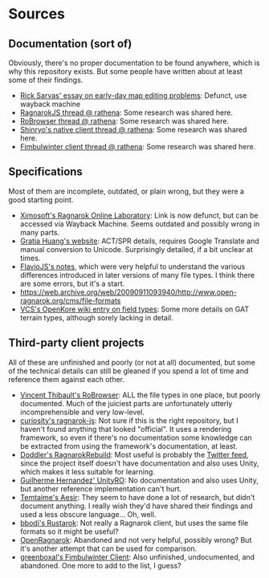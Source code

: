 # Sources

## Documentation (sort of)

Obviously, there's no proper documentation to be found anywhere, which is why this repository exists. But some people have written about at least some of their findings.

* [Rick Sarvas' essay on early-day map editing problems](http://www.neatocool.com/Projects/Ragnarok/Map_Editors_Text/): Defunct, use wayback machine
* [RagnarokJS thread @ rathena](https://rathena.org/board/topic/104827-wip-native-ragnarok-client/): Some research was shared here.
* [RoBrowser thread @ rathena](https://rathena.org/board/topic/53323-robrowser-ragnar%C3%B6k-online-in-browser/): Some research was shared here.
* [Shinryo's native client thread @ rathena](https://rathena.org/board/topic/57955-custom-ragnarok-online-client/): Some research was shared here.
* [Fimbulwinter client thread @ rathena](https://rathena.org/board/topic/74415-fimbulwinter-client/): Some research was shared here.


## Specifications

Most of them are incomplete, outdated, or plain wrong, but they were a good starting point.

* [Ximosoft's Ragnarok Online Laboratory](http://rolaboratory.ximosoft.com): Link is now defunct, but can be accessed via Wayback Machine. Seems outdated and possibly wrong in many parts.
* [Gratia Huang's website](http://mist.in/gratia/ro/): ACT/SPR details, requires Google Translate and manual conversion to Unicode. Surprisingly detailed, if a bit unclear at times.
* [FlavioJS's notes](https://github.com/flaviojs/eathena-devel-FlavioJS/tree/master/client/file_formats), which were very helpful to understand the various differences introduced in later versions of many file types. I think there are some errors, but it's a start.
* https://web.archive.org/web/20090911093940/http://www.open-ragnarok.org/cms/file-formats
* [VCS's OpenKore wiki entry on field types](http://openkore.com/index.php/Field_file_format): Some more details on GAT terrain types, although sorely lacking in detail.

## Third-party client projects

All of these are unfinished and poorly (or not at all) documented, but some of the technical details can still be gleaned if you spend a lot of time and reference them against each other.

* [Vincent Thibault's RoBrowser](https://github.com/vthibault/roBrowser): ALL the file types in one place, but poorly documented. Much of the juiciest parts are unfortunately utterly incomprehensible and very low-level.
* [curiosity's ragnarok-js](https://github.com/GodLesZ/rangarok-js): Not sure if this is the right repository, but I haven't found anything that looked "official". It uses a rendering framework, so even if there's no documentation some knowledge can be extracted from using the framework's documentation, at least.
* [Doddler's RagnarokRebuild](https://github.com/Doddler/RagnarokRebuild): Most useful is probably the [Twitter feed](https://twitter.com/RoDoddler/), since the project itself doesn't have documentation and also uses Unity, which makes it less suitable for learning.
* [Guilherme Hernandez' UnityRO](https://github.com/guilhermelhr/unityro): No documentation and also uses Unity, but another reference implementation can't hurt.
* [Temtaime's Aesir](https://github.com/Temtaime/aesir): They seem to have done a lot of research, but didn't document anything. I really wish they'd have shared their findings and used a less obscure language... Oh, well.
* [bbodi's Rustarok](https://github.com/bbodi/rustarok): Not really a Ragnarok client, but uses the same file formats so it might be useful?
* [OpenRagnarok](https://github.com/open-ragnarok/roint): Abandoned and not very helpful, possibly wrong? But it's another attempt that can be used for comparison.
* [greenboxal's Fimbulwinter Client](https://github.com/greenboxal/fimbulclient): Also unfinished, undocumented, and abandoned. One more to add to the list, I guess?
